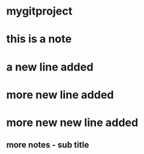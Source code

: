 # mygitproject
# this is a note
# a new line added
# more new line added
# more new new line added
## more notes - sub title


